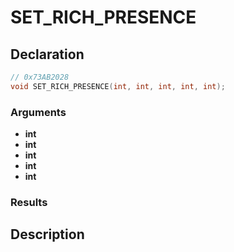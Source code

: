 # SET_RICH_PRESENCE

## Declaration
```cpp
// 0x73AB2028
void SET_RICH_PRESENCE(int, int, int, int, int);
```

### Arguments
- **int**
- **int**
- **int**
- **int**
- **int**

### Results

## Description
